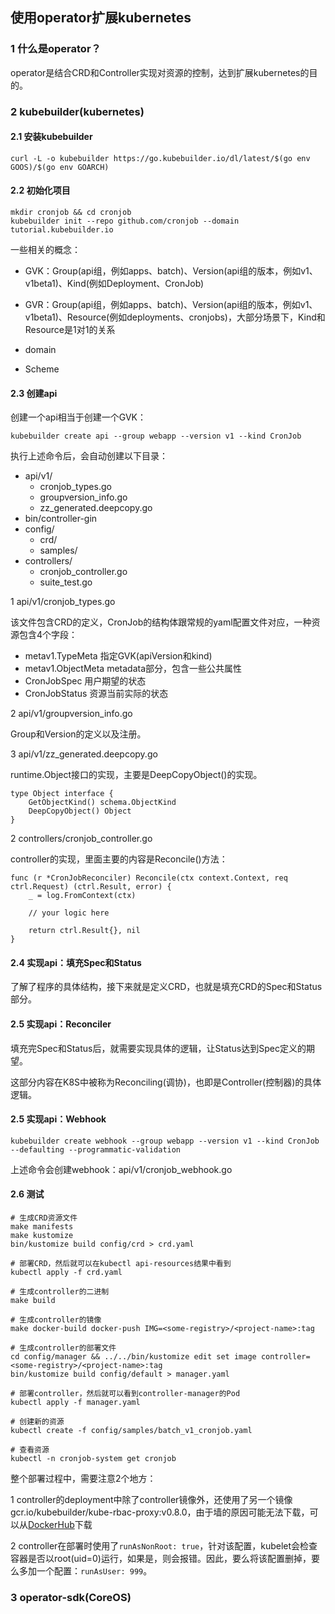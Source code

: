 ## 使用operator扩展kubernetes

### 1 什么是operator？

operator是结合CRD和Controller实现对资源的控制，达到扩展kubernetes的目的。

### 2 kubebuilder(kubernetes)

#### 2.1 安装kubebuilder

`curl -L -o kubebuilder https://go.kubebuilder.io/dl/latest/$(go env GOOS)/$(go env GOARCH)`

#### 2.2 初始化项目

``` shell
mkdir cronjob && cd cronjob
kubebuilder init --repo github.com/cronjob --domain tutorial.kubebuilder.io
```

一些相关的概念：

* GVK：Group(api组，例如apps、batch)、Version(api组的版本，例如v1、v1beta1)、Kind(例如Deployment、CronJob)
* GVR：Group(api组，例如apps、batch)、Version(api组的版本，例如v1、v1beta1)、Resource(例如deployments、cronjobs)，大部分场景下，Kind和Resource是1对1的关系


* domain
* Scheme

#### 2.3 创建api

创建一个api相当于创建一个GVK：

``` shell
kubebuilder create api --group webapp --version v1 --kind CronJob
```

执行上述命令后，会自动创建以下目录：

* api/v1/
    * cronjob_types.go
    * groupversion_info.go
    * zz_generated.deepcopy.go
* bin/controller-gin
* config/
    * crd/
    * samples/
* controllers/
    * cronjob_controller.go
    * suite_test.go

1 api/v1/cronjob_types.go

该文件包含CRD的定义，CronJob的结构体跟常规的yaml配置文件对应，一种资源包含4个字段：

* metav1.TypeMeta 指定GVK(apiVersion和kind)
* metav1.ObjectMeta metadata部分，包含一些公共属性
* CronJobSpec 用户期望的状态
* CronJobStatus 资源当前实际的状态

2 api/v1/groupversion_info.go

Group和Version的定义以及注册。

3 api/v1/zz_generated.deepcopy.go

runtime.Object接口的实现，主要是DeepCopyObject()的实现。

``` golang
type Object interface {
    GetObjectKind() schema.ObjectKind
    DeepCopyObject() Object
}
```

2 controllers/cronjob_controller.go

controller的实现，里面主要的内容是Reconcile()方法：

``` golang
func (r *CronJobReconciler) Reconcile(ctx context.Context, req ctrl.Request) (ctrl.Result, error) {
    _ = log.FromContext(ctx)

    // your logic here

    return ctrl.Result{}, nil
}
```

#### 2.4 实现api：填充Spec和Status

了解了程序的具体结构，接下来就是定义CRD，也就是填充CRD的Spec和Status部分。

#### 2.5 实现api：Reconciler

填充完Spec和Status后，就需要实现具体的逻辑，让Status达到Spec定义的期望。

这部分内容在K8S中被称为Reconciling(调协)，也即是Controller(控制器)的具体逻辑。

#### 2.5 实现api：Webhook

``` shell
kubebuilder create webhook --group webapp --version v1 --kind CronJob --defaulting --programmatic-validation
```

上述命令会创建webhook：api/v1/cronjob_webhook.go

#### 2.6 测试

``` shell
# 生成CRD资源文件
make manifests
make kustomize
bin/kustomize build config/crd > crd.yaml

# 部署CRD，然后就可以在kubectl api-resources结果中看到
kubectl apply -f crd.yaml

# 生成controller的二进制
make build

# 生成controller的镜像
make docker-build docker-push IMG=<some-registry>/<project-name>:tag

# 生成controller的部署文件
cd config/manager && ../../bin/kustomize edit set image controller=<some-registry>/<project-name>:tag
bin/kustomize build config/default > manager.yaml

# 部署controller，然后就可以看到controller-manager的Pod
kubectl apply -f manager.yaml

# 创建新的资源
kubectl create -f config/samples/batch_v1_cronjob.yaml

# 查看资源
kubectl -n cronjob-system get cronjob
```

整个部署过程中，需要注意2个地方：

1 controller的deployment中除了controller镜像外，还使用了另一个镜像gcr.io/kubebuilder/kube-rbac-proxy:v0.8.0，由于墙的原因可能无法下载，可以从[DockerHub](https://hub.docker.com/r/rancher/kube-rbac-proxy/tags)下载

2 controller在部署时使用了`runAsNonRoot: true`，针对该配置，kubelet会检查容器是否以root(uid=0)运行，如果是，则会报错。因此，要么将该配置删掉，要么多加一个配置：`runAsUser: 999`。

### 3 operator-sdk(CoreOS)